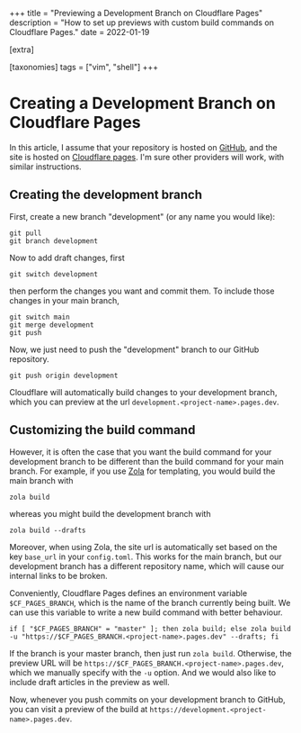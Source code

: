 +++
title = "Previewing a Development Branch on Cloudflare Pages"
description = "How to set up previews with custom build commands on Cloudflare Pages."
date = 2022-01-19

[extra]

[taxonomies]
tags = ["vim", "shell"]
+++
# Creating a Development Branch on Cloudflare Pages
In this article, I assume that your repository is hosted on [GitHub](https://github.com), and the site is hosted on [Cloudflare pages](https://pages.cloudflare.com/).
I'm sure other providers will work, with similar instructions.

## Creating the development branch
First, create a new branch "development" (or any name you would like):
```
git pull
git branch development
```
Now to add draft changes, first
```
git switch development
```
then perform the changes you want and commit them. To include those changes in your main branch,
```
git switch main
git merge development
git push
```
Now, we just need to push the "development" branch to our GitHub repository.
```
git push origin development
```
Cloudflare will automatically build changes to your development branch, which you can preview at the url `development.<project-name>.pages.dev`.

## Customizing the build command
However, it is often the case that you want the build command for your development branch to be different than the build command for your main branch.
For example, if you use [Zola](https://getzola.org) for templating, you would build the main branch with
```
zola build
```
whereas you might build the development branch with
```
zola build --drafts
```
Moreover, when using Zola, the site url is automatically set based on the key `base_url` in your `config.toml`.
This works for the main branch, but our development branch has a different repository name, which will cause our internal links to be broken.

Conveniently, Cloudflare Pages defines an environment variable `$CF_PAGES_BRANCH`, which is the name of the branch currently being built.
We can use this variable to write a new build command with better behaviour.
```
if [ "$CF_PAGES_BRANCH" = "master" ]; then zola build; else zola build -u "https://$CF_PAGES_BRANCH.<project-name>.pages.dev" --drafts; fi
```
If the branch is your master branch, then just run `zola build`.
Otherwise, the preview URL will be `https://$CF_PAGES_BRANCH.<project-name>.pages.dev`, which we manually specify with the `-u` option.
And we would also like to include draft articles in the preview as well.

Now, whenever you push commits on your development branch to GitHub, you can visit a preview of the build at `https://development.<project-name>.pages.dev`.
